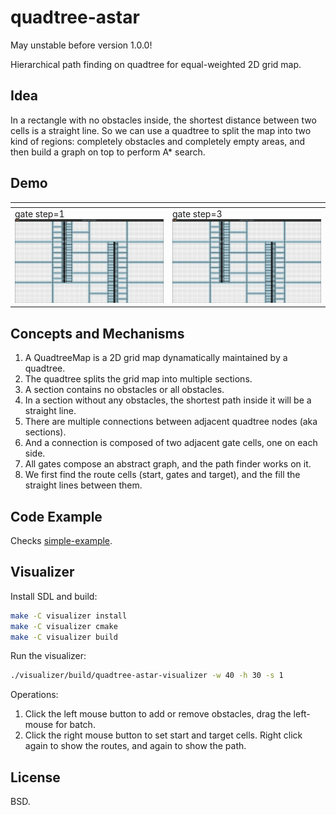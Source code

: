 quadtree-astar
==============

May unstable before version 1.0.0!

Hierarchical path finding on quadtree for equal-weighted 2D grid map.

Idea
----

In a rectangle with no obstacles inside, the shortest distance between two cells is a straight line.
So we can use a quadtree to split the map into two kind of regions: completely obstacles and completely empty areas,
and then build a graph on top to perform A* search.

Demo
----

| <!-- -->                                           | <!-- -->                                         |
| -------------------------------------------------- | ------------------------------------------------ |
| gate step=1 ![](misc/quadtree-astar-step-1.gif)    |  gate step=3 ![](misc/quadtree-astar-step-1.gif) |


Concepts and Mechanisms
------------------------

1. A QuadtreeMap is a 2D grid map dynamatically maintained by a quadtree.
2. The quadtree splits the grid map into multiple sections.
3. A section contains no obstacles or all obstacles.
4. In a section without any obstacles, the shortest path inside it will be a straight line.
5. There are multiple connections between adjacent quadtree nodes (aka sections).
6. And a connection is composed of two adjacent gate cells, one on each side.
7. All gates compose an abstract graph, and the path finder works on it.
8. We first find the route cells (start, gates and target), and the fill the straight lines
   between them.

Code Example
------------

Checks [simple-example](main.cpp).

Visualizer
----------

Install SDL and build:

```bash
make -C visualizer install
make -C visualizer cmake
make -C visualizer build
```

Run the visualizer:

```bash
./visualizer/build/quadtree-astar-visualizer -w 40 -h 30 -s 1
```

Operations:

1. Click the left mouse button to add or remove obstacles, drag the left-mouse for batch.
2. Click the right mouse button to set start and target cells.
   Right click again to show the routes, and again to show the path.

License
-------

BSD.

